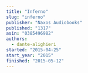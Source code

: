 ```yaml
---
title: "Inferno"
slug: "inferno"
publisher: "Naxos Audiobooks"
published: "1317"
asin: "0385496982"
authors:
  - dante-alighieri
started: "2015-04-25"
start_year: "2015"
finished: "2015-05-12"
---
```

